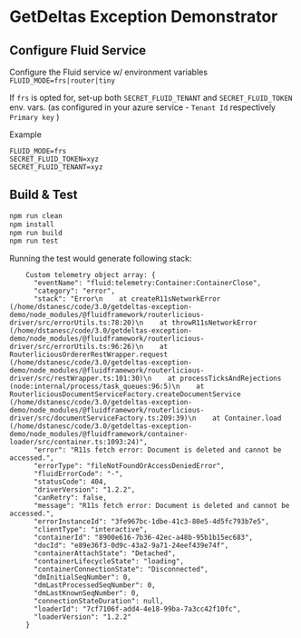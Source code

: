 # GetDeltas Exception Demonstrator

## Configure Fluid Service

Configure the Fluid service w/ environment variables `FLUID_MODE=frs|router|tiny`

If `frs` is opted for, set-up both `SECRET_FLUID_TENANT` and  `SECRET_FLUID_TOKEN` env. vars. (as configured in your azure service  - `Tenant Id` respectively `Primary key` )

Example

```
FLUID_MODE=frs
SECRET_FLUID_TOKEN=xyz
SECRET_FLUID_TENANT=xyz
```

## Build & Test 

```sh
npm run clean
npm install
npm run build
npm run test
```

Running the test would generate following stack:

```
    Custom telemetry object array: {
      "eventName": "fluid:telemetry:Container:ContainerClose",
      "category": "error",
      "stack": "Error\n    at createR11sNetworkError (/home/dstanesc/code/3.0/getdeltas-exception-demo/node_modules/@fluidframework/routerlicious-driver/src/errorUtils.ts:78:20)\n    at throwR11sNetworkError (/home/dstanesc/code/3.0/getdeltas-exception-demo/node_modules/@fluidframework/routerlicious-driver/src/errorUtils.ts:96:26)\n    at RouterliciousOrdererRestWrapper.request (/home/dstanesc/code/3.0/getdeltas-exception-demo/node_modules/@fluidframework/routerlicious-driver/src/restWrapper.ts:101:30)\n    at processTicksAndRejections (node:internal/process/task_queues:96:5)\n    at RouterliciousDocumentServiceFactory.createDocumentService (/home/dstanesc/code/3.0/getdeltas-exception-demo/node_modules/@fluidframework/routerlicious-driver/src/documentServiceFactory.ts:209:39)\n    at Container.load (/home/dstanesc/code/3.0/getdeltas-exception-demo/node_modules/@fluidframework/container-loader/src/container.ts:1093:24)",
      "error": "R11s fetch error: Document is deleted and cannot be accessed.",
      "errorType": "fileNotFoundOrAccessDeniedError",
      "fluidErrorCode": "-",
      "statusCode": 404,
      "driverVersion": "1.2.2",
      "canRetry": false,
      "message": "R11s fetch error: Document is deleted and cannot be accessed.",
      "errorInstanceId": "3fe967bc-1dbe-41c3-80e5-4d5fc793b7e5",
      "clientType": "interactive",
      "containerId": "8900e616-7b36-42ec-a48b-95b1b15ec683",
      "docId": "e89e36f3-0d9c-43a2-9a71-24eef439e74f",
      "containerAttachState": "Detached",
      "containerLifecycleState": "loading",
      "containerConnectionState": "Disconnected",
      "dmInitialSeqNumber": 0,
      "dmLastProcessedSeqNumber": 0,
      "dmLastKnownSeqNumber": 0,
      "connectionStateDuration": null,
      "loaderId": "7cf7106f-add4-4e18-99ba-7a3cc42f10fc",
      "loaderVersion": "1.2.2"
    }
```
